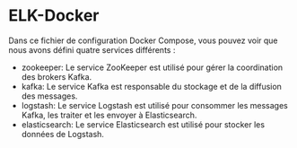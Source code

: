 # ELK-Docker

Dans ce fichier de configuration Docker Compose, vous pouvez voir que nous avons défini quatre services différents :

- zookeeper: Le service ZooKeeper est utilisé pour gérer la coordination des brokers Kafka.
- kafka: Le service Kafka est responsable du stockage et de la diffusion des messages.
- logstash: Le service Logstash est utilisé pour consommer les messages Kafka, les traiter et les envoyer à Elasticsearch.
- elasticsearch: Le service Elasticsearch est utilisé pour stocker les données de Logstash.
